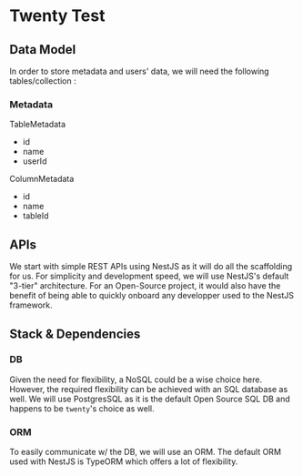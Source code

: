 # Twenty Test

## Data Model

In order to store metadata and users' data, we will need the following tables/collection :

### Metadata

TableMetadata

- id
- name
- userId

ColumnMetadata

- id
- name
- tableId

## APIs

We start with simple REST APIs using NestJS as it will do all the scaffolding for us.
For simplicity and development speed, we will use NestJS's default "3-tier" architecture. For an Open-Source project, it would also have the benefit of being able to quickly onboard any developper used to the NestJS framework.

## Stack & Dependencies

### DB

Given the need for flexibility, a NoSQL could be a wise choice here. However, the required flexibility can be achieved with an SQL database as well.
We will use PostgresSQL as it is the default Open Source SQL DB and happens to be `twenty`'s choice as well.

### ORM

To easily communicate w/ the DB, we will use an ORM. The default ORM used with NestJS is TypeORM which offers a lot of flexibility.
